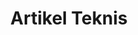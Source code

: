---
title: Artikel Teknis
type: docs
weight: 85
url: /java/artikel-teknis/
lastmod: "2022-01-27"
---